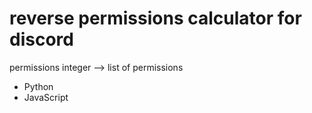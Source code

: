 # reverse permissions calculator for discord

permissions integer --> list of permissions

- Python
- JavaScript
